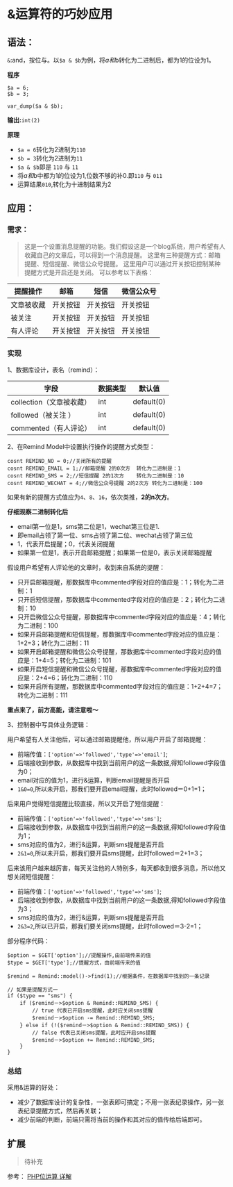 # &运算符的巧妙应用

## 语法：
`&`:and，按位与。以`$a & $b`为例，将$a和$b转化为二进制后，都为1的位设为1。

**程序**

```
$a = 6;
$b = 3;

var_dump($a & $b);
```

**输出:**`int(2)`

**原理** 

+ `$a = 6`转化为2进制为`110`
+ `$b = 3`转化为2进制为`11`
+ `$a & $b`即是 `110` 与 `11`
+ 将$a和$b中都为1的位设为1,位数不够的补0.即`110` 与 `011`
+ 运算结果`010`,转化为十进制结果为2


## 应用：

### 需求：
> 这是一个设置消息提醒的功能。我们假设这是一个blog系统，用户希望有人收藏自己的文章后，可以得到一个消息提醒。
这里有三种提醒方式：邮箱提醒、短信提醒、微信公众号提醒。
这里用户可以通过开关按钮控制某种提醒方式是开启还是关闭。
可以参考以下表格：

| 提醒操作  |   邮箱   |    短信  | 微信公众号 | 
|---------|----------|---------|---------|
| 文章被收藏 | 开关按钮   | 开关按钮 | 开关按钮 |
|  被关注   | 开关按钮   | 开关按钮 | 开关按钮 |
|  有人评论 | 开关按钮   | 开关按钮 | 开关按钮 |

### 实现
1、数据库设计，表名（remind）：

| 字段  | 数据类型 | 默认值 |
|------|---------|-------|
| collection（文章被收藏）| int |default(0)|
| followed（被关注 ）    | int |default(0)|
| commented（有人评论）  | int |default(0)|

2、在Remind Model中设置执行操作的提醒方式类型：

```
cosnt REMIND_NO = 0;//关闭所有的提醒 
cosnt REMIND_EMAIL = 1;//邮箱提醒 2的0次方  转化为二进制是：1
cosnt REMIND_SMS = 2;//短信提醒 2的1次方    转化为二进制是：10
cosnt REMIND_WECHAT = 4;//微信公众号提醒 2的2次方 转化为二进制是：100
```
如果有新的提醒方式值应为`4`、`8`、`16`，依次类推，**2的n次方**。

**仔细观察二进制转化后** 

+ email第一位是1，sms第二位是1，wechat第三位是1.
+ 即email占领了第一位、sms占领了第二位、wechat占领了第三位
+ 1，代表开启提醒；0，代表关闭提醒
+ 如果第一位是1，表示开启邮箱提醒；如果第一位是0，表示关闭邮箱提醒


假设用户希望有人评论他的文章时，收到来自系统的提醒：

+ 只开启邮箱提醒，那数据库中commented字段对应的值应是：1；转化为二进制：1
+ 只开启短信提醒，那数据库中commented字段对应的值应是：2；转化为二进制：10
+ 只开启微信公众号提醒，那数据库中commented字段对应的值应是：4；转化为二进制：100
+ 如果开启邮箱提醒和短信提醒，那数据库中commented字段对应的值应是：1+2=3；转化为二进制：11
+ 如果开启邮箱提醒和微信公众号提醒，那数据库中commented字段对应的值应是：1+4=5；转化为二进制：101
+ 如果开启短信提醒和微信公众号提醒，那数据库中commented字段对应的值应是：2+4=6；转化为二进制：110
+ 如果开启所有提醒，那数据库中commented字段对应的值应是：1+2+4=7；转化为二进制：111

**重点来了，前方高能，请注意啦～**

3、控制器中写具体业务逻辑：

用户希望有人关注他后，可以通过邮箱提醒他，所以用户开启了邮箱提醒：

+ 前端传值：`['option'=>'followed','type'=>'email']`;
+ 后端接收到参数，从数据库中找到当前用户的这一条数据,得知followed字段值为0；
+ email对应的值为1，进行&运算，判断email提醒是否开启
+ `1&0=0`,所以未开启，那我们要开启email提醒，此时followed＝0+1=1；

后来用户觉得短信提醒比较直接，所以又开启了短信提醒：

+ 前端传值：`['option'=>'followed','type'=>'sms']`;
+ 后端接收到参数，从数据库中找到当前用户的这一条数据,得知followed字段值为1；
+ sms对应的值为2，进行&运算，判断sms提醒是否开启
+ `2&1=0`,所以未开启，那我们要开启sms提醒，此时followed＝2+1=3；

后来该用户越来越厉害，每天关注他的人特别多，每天都收到很多消息，所以他又想关闭短信提醒：

+ 前端传值：`['option'=>'followed','type'=>'sms']`;
+ 后端接收到参数，从数据库中找到当前用户的这一条数据,得知followed字段值为3；
+ sms对应的值为2，进行&运算，判断sms提醒是否开启
+ `2&3=2`,所以已开启，那我们要关闭sms提醒，此时followed＝3-2=1；

部分程序代码：

```
$option = $GET['option'];//提醒操作,由前端传来的值
$type = $GET['type'];//提醒方式，由前端传来的值

$remind = Remind::model()->find(1);//根据条件，在数据库中找到的一条记录

// 如果是提醒方式一
if ($type == "sms") {
	if ($remind－>$option & Remind::REMIND_SMS) {
		// true 代表已开启sms提醒，此时应关闭sms提醒
		$remind－>$option -= Remind::REMIND_SMS;
	} else if (!($remind－>$option & Remind::REMIND_SMS)) {
		// false 代表已关闭sms提醒，此时应开启sms提醒
		$remind－>$option += Remind::REMIND_SMS;
	}
}
```

### 总结
采用&运算的好处：

+ 减少了数据库设计的复杂性，一张表即可搞定；不用一张表纪录操作，另一张表纪录提醒方式，然后再关联；
+ 减少前端的判断，前端只需将当前的操作和其对应的值传给后端即可。

## 扩展
>待补充


参考：
[PHP位运算 详解](http://www.php100.com/html/webkaifa/PHP/PHPyingyong/2013/0821/13762.html)